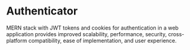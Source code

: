 # Authenticator
MERN stack with JWT tokens and cookies for authentication in a web application provides improved scalability, performance, security, cross-platform compatibility, ease of implementation, and user experience.
